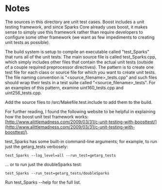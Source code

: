 # Notes
The sources in this directory are unit test cases.  Boost includes a
unit testing framework, and since Sparks Core already uses boost, it makes
sense to simply use this framework rather than require developers to
configure some other framework (we want as few impediments to creating
unit tests as possible).

The build system is setup to compile an executable called "test_Sparks"
that runs all of the unit tests.  The main source file is called
test_Sparks.cpp, which simply includes other files that contain the
actual unit tests (outside of a couple required preprocessor
directives).  The pattern is to create one test file for each class or
source file for which you want to create unit tests.  The file naming
convention is "<source_filename>_tests.cpp" and such files should wrap
their tests in a test suite called "<source_filename>_tests".  For an
examples of this pattern, examine uint160_tests.cpp and
uint256_tests.cpp.

Add the source files to /src/Makefile.test.include to add them to the build.

For further reading, I found the following website to be helpful in
explaining how the boost unit test framework works:
[http://www.alittlemadness.com/2009/03/31/c-unit-testing-with-boosttest/](http://www.alittlemadness.com/2009/03/31/c-unit-testing-with-boosttest/).

test_Sparks has some built-in command-line arguments; for
example, to run just the getarg_tests verbosely:

    test_Sparks --log_level=all --run_test=getarg_tests

... or to run just the doubleSparks test:

    test_Sparks --run_test=getarg_tests/doubleSparks

Run  test_Sparks --help   for the full list.

